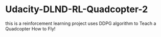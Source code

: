 # Udacity-DLND-RL-Quadcopter-2
this is a reinforcement learning project uses DDPG algorithm to Teach a Quadcopter How to Fly!
